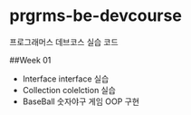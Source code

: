 # prgrms-be-devcourse
프로그래머스 데브코스 실습 코드

##Week 01
- Interface
  interface 실습
- Collection
  colelction 실습
- BaseBall 
  숫자야구 게임 OOP 구현

